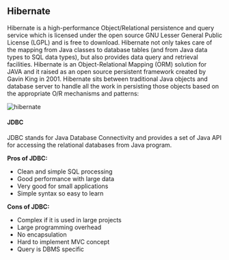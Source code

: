 ## Hibernate
Hibernate is a high-performance Object/Relational persistence and query service which is licensed under the open source GNU Lesser 
General Public License (LGPL) and is free to download. Hibernate not only takes care of the mapping from Java classes to database 
tables (and from Java data types to SQL data types), but also provides data query and retrieval facilities. 
Hibernate is an Object-Relational Mapping (ORM) solution for JAVA and it raised as an open source persistent framework created 
by Gavin King in 2001. Hibernate sits between traditional Java objects and database server to handle all the work in persisting 
those objects based on the appropriate O/R mechanisms and patterns:

![hibernate](https://cloud.githubusercontent.com/assets/13823751/12888493/15eb4262-ce40-11e5-9040-6ce2d2005243.jpg)
#### JDBC
JDBC stands for Java Database Connectivity and provides a set of Java API for accessing the relational databases from Java program.

**Pros of JDBC:**	
-	Clean and simple SQL processing
- Good performance with large data
- Very good for small applications
- Simple syntax so easy to learn

**Cons of JDBC:**
- Complex if it is used in large projects
- Large programming overhead
- No encapsulation
- Hard to implement MVC concept
- Query is DBMS specific

